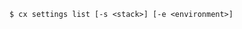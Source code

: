 <!-- usedin: [ _includes/_inlines/Toolbelt/common/settings/settings_usage-1-v1.md] -->

```
$ cx settings list [-s <stack>] [-e <environment>]
```
